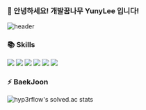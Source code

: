 ### 🌱 안녕하세요! 개발꿈나무 YunyLee 입니다!

<!--
**YunyLee/YunyLee** is a ✨ _special_ ✨ repository because its `README.md` (this file) appears on your GitHub profile.

Here are some ideas to get you started:

- 🔭 I’m currently working on ...
- 🌱 I’m currently learning ...
- 👯 I’m looking to collaborate on ...
- 🤔 I’m looking for help with ...
- 💬 Ask me about ...
- 📫 How to reach me: ...
- 😄 Pronouns: ...
- ⚡ Fun fact: ...
-->

![header](https://capsule-render.vercel.app/api?type=waving&color=gradient&height=300&section=header&text=Hi%20xD&fontSize=90&animation=twinkling)

### 📚 Skills
<img src = "https://img.shields.io/badge/-Python-000000?style=flat&logo=Python"> <img src = "https://img.shields.io/badge/-Django-800000?style=flat&logo=Django"> <img src = "https://img.shields.io/badge/-HTML5-009900?style=flat&logo=HTML5"> <img src = "https://img.shields.io/badge/-CSS3-0080ff?style=flat&logo=CSS3"> <img src = "https://img.shields.io/badge/-SQLite-8977ad?style=flat&logo=SQLite"> <img src = "https://img.shields.io/badge/-Git-000000?style=flat&logo=Git">

### ⚡ BaekJoon 
![hyp3rflow's solved.ac stats](https://github-readme-solvedac.hyp3rflow.vercel.app/api/?handle=yy01179)
